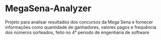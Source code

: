 # MegaSena-Analyzer
 Projeto para analisar resultados dos concursos da Mega Sena e fornecer informações como quantidade de ganhadores, valores pagos e frequência dos números sorteados, feito no 4° periodo de engenharia de software
